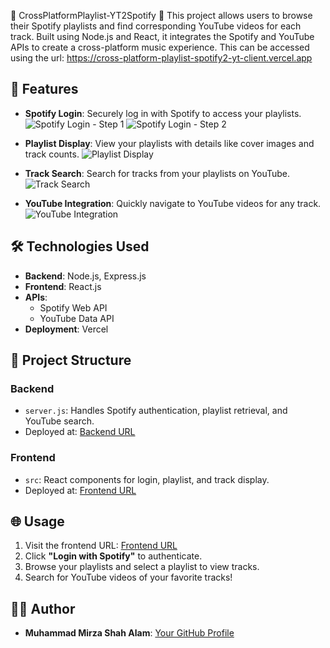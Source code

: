 🎵 CrossPlatformPlaylist-YT2Spotify 🎥
This project allows users to browse their Spotify playlists and find corresponding YouTube videos for each track. Built using Node.js and React, it integrates the Spotify and YouTube APIs to create a cross-platform music experience. This can be accessed using the url: https://cross-platform-playlist-spotify2-yt-client.vercel.app


## 🚀 Features
- **Spotify Login**: Securely log in with Spotify to access your playlists.
  ![Spotify Login - Step 1](https://github.com/user-attachments/assets/cd77fef0-1cee-4e88-8c29-66cabf74da0b)
  ![Spotify Login - Step 2](https://github.com/user-attachments/assets/ea2fded7-15a3-4846-9d5b-a835862cd072)

- **Playlist Display**: View your playlists with details like cover images and track counts.
  ![Playlist Display](https://github.com/user-attachments/assets/8d3f0cea-b388-4d74-a9d4-d9ef963fbc2b)

- **Track Search**: Search for tracks from your playlists on YouTube.
  ![Track Search](https://github.com/user-attachments/assets/d2f1d25e-b40d-4d79-bcb6-78d6872744d1)

- **YouTube Integration**: Quickly navigate to YouTube videos for any track.
  ![YouTube Integration](https://github.com/user-attachments/assets/de7ddc63-17e6-40fc-8487-204f3e156ed1)


## 🛠️ Technologies Used
- **Backend**: Node.js, Express.js
- **Frontend**: React.js
- **APIs**:
  - Spotify Web API
  - YouTube Data API
- **Deployment**: Vercel


## 📂 Project Structure
### **Backend**
- `server.js`: Handles Spotify authentication, playlist retrieval, and YouTube search.
- Deployed at: [Backend URL](https://cross-platform-playlist-spotify2-yt-server.vercel.app)

### **Frontend**
- `src`: React components for login, playlist, and track display.
- Deployed at: [Frontend URL](https://cross-platform-playlist-spotify2-yt-client.vercel.app)


## 🌐 Usage
1. Visit the frontend URL: [Frontend URL](https://cross-platform-playlist-spotify2-yt-client.vercel.app)
2. Click **"Login with Spotify"** to authenticate.
3. Browse your playlists and select a playlist to view tracks.
4. Search for YouTube videos of your favorite tracks!


## 👨‍💻 Author
- **Muhammad Mirza Shah Alam**: [Your GitHub Profile](https://github.com/your-username)
